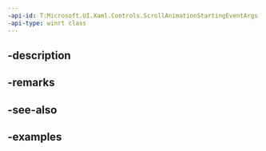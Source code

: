 ```yaml
---
-api-id: T:Microsoft.UI.Xaml.Controls.ScrollAnimationStartingEventArgs
-api-type: winrt class
---
```


## -description

## -remarks

## -see-also

## -examples

